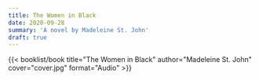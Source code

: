 ```yaml
---
title: The Women in Black
date: 2020-09-28
summary: 'A novel by Madeleine St. John'
draft: true
---
```


{{< booklist/book
title="The Women in Black"
author="Madeleine St. John"
cover="cover.jpg"
format="Audio" >}}
